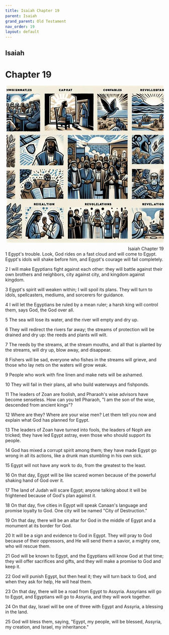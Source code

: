 ```yaml
---
title: Isaiah Chapter 19
parent: Isaiah
grand_parent: Old Testament
nav_order: 19
layout: default
---
```


## Isaiah

# Chapter 19

<div style="clear: both; text-align: right;">
    <img src="/assets/Image/Isaiah/500/19.jpg" alt="Isaiah Chapter 19" class="chapter-image" style="max-width: 100%; height: auto; float: right; margin: 0 0 10px 10px; padding-left: 10%;">
    <figcaption style="font-size: 14px;">Isaiah Chapter 19</figcaption>
</div>
1 Egypt's trouble. Look, God rides on a fast cloud and will come to Egypt. Egypt's idols will shake before him, and Egypt's courage will fail completely.

2 I will make Egyptians fight against each other: they will battle against their own brothers and neighbors, city against city, and kingdom against kingdom.

3 Egypt's spirit will weaken within; I will spoil its plans. They will turn to idols, spellcasters, mediums, and sorcerers for guidance.

4 I will let the Egyptians be ruled by a mean ruler; a harsh king will control them, says God, the God over all.

5 The sea will lose its water, and the river will empty and dry up.

6 They will redirect the rivers far away; the streams of protection will be drained and dry up: the reeds and plants will wilt.

7 The reeds by the streams, at the stream mouths, and all that is planted by the streams, will dry up, blow away, and disappear.

8 Fishers will be sad, everyone who fishes in the streams will grieve, and those who lay nets on the waters will grow weak.

9 People who work with fine linen and make nets will be ashamed.

10 They will fail in their plans, all who build waterways and fishponds.

11 The leaders of Zoan are foolish, and Pharaoh's wise advisors have become senseless. How can you tell Pharaoh, "I am the son of the wise, descended from ancient kings"?

12 Where are they? Where are your wise men? Let them tell you now and explain what God has planned for Egypt.

13 The leaders of Zoan have turned into fools, the leaders of Noph are tricked; they have led Egypt astray, even those who should support its people.

14 God has mixed a corrupt spirit among them; they have made Egypt go wrong in all its actions, like a drunk man stumbling in his own sick.

15 Egypt will not have any work to do, from the greatest to the least.

16 On that day, Egypt will be like scared women because of the powerful shaking hand of God over it.

17 The land of Judah will scare Egypt; anyone talking about it will be frightened because of God's plan against it.

18 On that day, five cities in Egypt will speak Canaan's language and promise loyalty to God. One city will be named "City of Destruction."

19 On that day, there will be an altar for God in the middle of Egypt and a monument at its border for God.

20 It will be a sign and evidence to God in Egypt. They will pray to God because of their oppressors, and He will send them a savior, a mighty one, who will rescue them.

21 God will be known to Egypt, and the Egyptians will know God at that time; they will offer sacrifices and gifts, and they will make a promise to God and keep it.

22 God will punish Egypt, but then heal it; they will turn back to God, and when they ask for help, He will heal them.

23 On that day, there will be a road from Egypt to Assyria. Assyrians will go to Egypt, and Egyptians will go to Assyria, and they will work together.

24 On that day, Israel will be one of three with Egypt and Assyria, a blessing in the land.

25 God will bless them, saying, "Egypt, my people, will be blessed, Assyria, my creation, and Israel, my inheritance."


